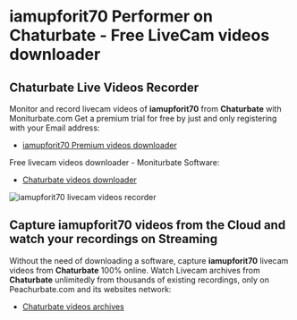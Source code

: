 # iamupforit70 Performer on Chaturbate - Free LiveCam videos downloader

## Chaturbate Live Videos Recorder

Monitor and record livecam videos of **iamupforit70** from **Chaturbate** with Moniturbate.com
Get a premium trial for free by just and only registering with your Email address:
* [iamupforit70 Premium videos downloader](https://moniturbate.com/request-demo-licence-key.html)

Free livecam videos downloader - Moniturbate Software:
* [Chaturbate videos downloader](https://moniturbate.com/moniturbate-download-software.html)

![iamupforit70 livecam videos recorder](https://peachurnet.com/templates/moniturbate-software.png)


## Capture iamupforit70 videos from the Cloud and watch your recordings on Streaming

Without the need of downloading a software, capture **iamupforit70** livecam videos from **Chaturbate** 100% online.
Watch Livecam archives from **Chaturbate** unlimitedly from thousands of existing recordings, only on Peachurbate.com and its websites network:
* [Chaturbate videos archives](https://peachurnet.com/)